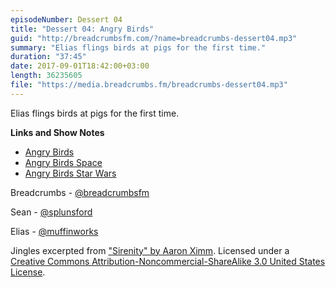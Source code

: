 ```yaml
---
episodeNumber: Dessert 04
title: "Dessert 04: Angry Birds"
guid: "http://breadcrumbsfm.com/?name=breadcrumbs-dessert04.mp3"
summary: "Elias flings birds at pigs for the first time."
duration: "37:45"
date: 2017-09-01T18:42:00+03:00
length: 36235605
file: "https://media.breadcrumbs.fm/breadcrumbs-dessert04.mp3"
---
```

Elias flings birds at pigs for the first time.

**Links and Show Notes** 
- [ Angry Birds](https://itunes.apple.com/us/app/angry-birds/id343200656?mt=8&uo=4)
- [ Angry Birds Space](https://itunes.apple.com/us/app/angry-birds-space/id499511971?mt=8&uo=4)
- [ Angry Birds Star Wars](https://itunes.apple.com/us/app/angry-birds-star-wars/id557137623?mt=8&uo=4)

Breadcrumbs - [@breadcrumbsfm](https://twitter.com/breadcrumbsfm)

Sean - [@splunsford](https://twitter.com/splunsford)

Elias - [@muffinworks](https://twitter.com/muffinworks)

Jingles excerpted from [ "Sirenity" by Aaron Ximm](http://freemusicarchive.org/music/aaron_ximm/handpans_and_the_hang/). Licensed under a [Creative Commons Attribution-Noncommercial-ShareAlike 3.0 United States License](http://creativecommons.org/licenses/by-nc-sa/3.0/us/).